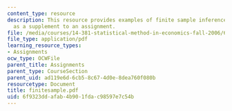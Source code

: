 ```yaml
---
content_type: resource
description: This resource provides examples of finite sample inference beyond normality
  as a supplement to an assignment.
file: /media/courses/14-381-statistical-method-in-economics-fall-2006/6f9323ddafab4b901fdac98597e7c54b_finitesample.pdf
file_type: application/pdf
learning_resource_types:
- Assignments
ocw_type: OCWFile
parent_title: Assignments
parent_type: CourseSection
parent_uid: ad119e6d-6cb5-8c67-4d0e-8dea760f080b
resourcetype: Document
title: finitesample.pdf
uid: 6f9323dd-afab-4b90-1fda-c98597e7c54b
---
```

